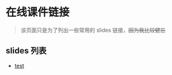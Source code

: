 # 在线课件链接

> 该页面只是为了列出一些常用的 slides 链接，<s>因为我比较健忘</s>

## slides 列表

- [test](https://slides.jayi0908.cn/slides/test)